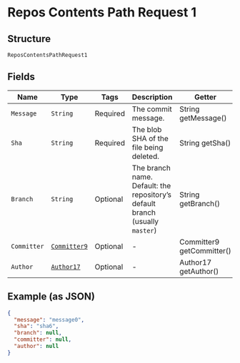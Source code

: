 
# Repos Contents Path Request 1

## Structure

`ReposContentsPathRequest1`

## Fields

| Name | Type | Tags | Description | Getter | Setter |
|  --- | --- | --- | --- | --- | --- |
| `Message` | `String` | Required | The commit message. | String getMessage() | setMessage(String message) |
| `Sha` | `String` | Required | The blob SHA of the file being deleted. | String getSha() | setSha(String sha) |
| `Branch` | `String` | Optional | The branch name. Default: the repository’s default branch (usually `master`) | String getBranch() | setBranch(String branch) |
| `Committer` | [`Committer9`](../../doc/models/committer-9.md) | Optional | - | Committer9 getCommitter() | setCommitter(Committer9 committer) |
| `Author` | [`Author17`](../../doc/models/author-17.md) | Optional | - | Author17 getAuthor() | setAuthor(Author17 author) |

## Example (as JSON)

```json
{
  "message": "message0",
  "sha": "sha6",
  "branch": null,
  "committer": null,
  "author": null
}
```

